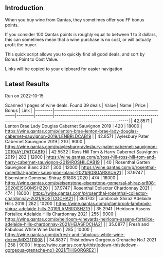 ## Introduction

When you buy wine from Qantas, they sometimes offer you FF bonus points. 

If you consider 100 Qantas points is roughly equal to between 1 to 3 dollars, this can sometimes mean that a wine purchase is no cost, or will actually profit the buyer.

This quick script allows you to quickly find all good deals, and sort by Bonus Point to Cost Value.

Links will be copied to your clipboard for easier navigation.

## Latest Results

Run on 2022-10-15

Scanned 1 pages of wine deals.
Found 39 deals
|   Value | Name                                                     |   Price |   Bonus | Link                                                                                                               |
|---------|----------------------------------------------------------|---------|---------|--------------------------------------------------------------------------------------------------------------------|
| 42.8571 | Lenton Brae Lady Douglas Cabernet Sauvignon 2019         |     420 |   18000 | https://wine.qantas.com/p/lenton-brae-lenton-brae-lady-douglas-cabernet-sauvignon-2019/LENBRLDCAB19                |
| 42.8571 | Aylesbury Pater Cabernet Sauvignon 2019                  |     210 |    9000 | https://wine.qantas.com/p/aylesbury-aylesbury-pater-cabernet-sauvignon-2019/AYLPATCAB19                            |
| 42.5532 | Ross Hill Tom & Harry Cabernet Sauvignon 2019            |     282 |   12000 | https://wine.qantas.com/p/ross-hill-ross-hill-tom-and-harry-cabernet-sauvignon-2019/ROSHILCAB19                    |
| 40      | Rosenthal Garten Sauvignon Blanc 2021                    |     300 |   12000 | https://wine.qantas.com/p/rosenthal-rosenthal-garten-sauvignon-blanc-2021/ROSGARSAUV21                             |
| 37.9747 | Eisenstone Gomersal Shiraz SR808 2020                    |     474 |   18000 | https://wine.qantas.com/p/eisenstone-eisenstone-gomersal-shiraz-sr808-2020/EISGOMSHZ20                             |
| 37.9747 | Rosenthal Collector Chardonnay 2021                      |     474 |   18000 | https://wine.qantas.com/p/rosenthal-rosenthal-collector-chardonnay-2021/ROSTCOCHA21                                |
| 36.1702 | Lambrook Shiraz Adelaide Hills 2019                      |     282 |   10200 | https://wine.qantas.com/p/lambrook-lambrook-shiraz-adelaide-hills-2019/LAMBROSHZ19                                 |
| 35.2941 | Heirloom Assens Fortalice Adelaide Hills Chardonnay 2021 |     255 |    9000 | https://wine.qantas.com/p/heirloom-vineyards-heirloom-assens-fortalice-adelaide-hills-chardonnay-2021/HEIASFOCHA21 |
| 35.0877 | Fresh and Fabulous White Wine Dozen                      |     285 |   10000 | https://wine.qantas.com/p/fresh-and-fabulous-white-wine-dozen/MIX2111008                                           |
| 34.8837 | Thistledown Gorgeous Grenache No.1 2021                  |     258 |    9000 | https://wine.qantas.com/p/thistledown-thistledown-gorgeous-grenache-no1-2021/THIGORGRE21                           |

